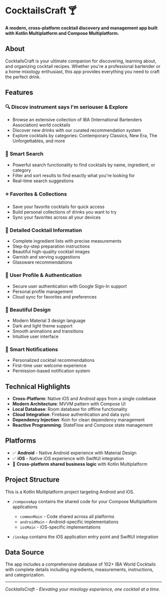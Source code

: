 # CocktailsCraft 🍸

**A modern, cross-platform cocktail discovery and management app built with Kotlin Multiplatform and Compose Multiplatform.**

## About

CocktailsCraft is your ultimate companion for discovering, learning about, and organizing cocktail recipes. Whether you're a professional bartender or a home mixology enthusiast, this app provides everything you need to craft the perfect drink.

## Features

### 🔍 **Discov instrument says I'm seriouser & Explore**
- Browse an extensive collection of IBA (International Bartenders Association) world cocktails
- Discover new drinks with our curated recommendation system
- Explore cocktails by categories: Contemporary Classics, New Era, The Unforgettables, and more

### 🔎 **Smart Search**
- Powerful search functionality to find cocktails by name, ingredient, or category
- Filter and sort results to find exactly what you're looking for
- Real-time search suggestions

### ⭐ **Favorites & Collections**
- Save your favorite cocktails for quick access
- Build personal collections of drinks you want to try
- Sync your favorites across all your devices

### 📱 **Detailed Cocktail Information**
- Complete ingredient lists with precise measurements
- Step-by-step preparation instructions
- Beautiful high-quality cocktail images
- Garnish and serving suggestions
- Glassware recommendations

### 👤 **User Profile & Authentication**
- Secure user authentication with Google Sign-In support
- Personal profile management
- Cloud sync for favorites and preferences

### 🎨 **Beautiful Design**
- Modern Material 3 design language
- Dark and light theme support
- Smooth animations and transitions
- Intuitive user interface

### 🔔 **Smart Notifications**
- Personalized cocktail recommendations
- First-time user welcome experience
- Permission-based notification system

## Technical Highlights

- **Cross-Platform**: Native iOS and Android apps from a single codebase
- **Modern Architecture**: MVVM pattern with Compose UI
- **Local Database**: Room database for offline functionality
- **Cloud Integration**: Firebase authentication and data sync
- **Dependency Injection**: Koin for clean dependency management
- **Reactive Programming**: StateFlow and Compose state management

## Platforms

- ✅ **Android** - Native Android experience with Material Design
- ✅ **iOS** - Native iOS experience with SwiftUI integration
- 🔄 **Cross-platform shared business logic** with Kotlin Multiplatform

## Project Structure

This is a Kotlin Multiplatform project targeting Android and iOS.

* `/composeApp` contains the shared code for your Compose Multiplatform applications
  - `commonMain` - Code shared across all platforms
  - `androidMain` - Android-specific implementations
  - `iosMain` - iOS-specific implementations

* `/iosApp` contains the iOS application entry point and SwiftUI integration

## Data Source

The app includes a comprehensive database of 102+ IBA World Cocktails with complete details including ingredients, measurements, instructions, and categorization.

---

*CocktailsCraft - Elevating your mixology experience, one cocktail at a time.*
